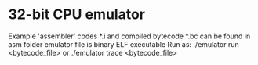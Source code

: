 # 32-bit CPU emulator
Example 'assembler' codes \*.i and compiled bytecode \*.bc can be found in asm folder
emulator file is binary ELF executable
Run as:
./emulator run <bytecode_file>
or
./emulator trace <bytecode_file>
